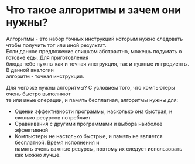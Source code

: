 # Что такое алгоритмы и зачем они нужны?

Алгоритмы - это набор точных инструкций которым нужно следовать чтобы получить тот или иной результат.  
Если данное предложение слишком абстрактно, можешь подумать о готовке еды. Для приготовления  
блюда тебе нужны как и точная инструкция, так и нужные ингредиенты. В данной аналогии   
алгоритм - точная инструкция.   

Для чего же нужны алгоритмы? С условием того, что компьютеры очень быстро выполняют   
те или иные операции, и память бесплатная, алгоритмы нужны для:   
- Оценки эффективности программы, насколько она быстрая, и сколько ресурсов потребляет.
- Сравнивания с другими программами и выбора наиболее эффективной
- Компьютеры не настолько быстрые, и память не является бесплатной. Время исполнения и    
память очень важные ресурсы, поэтому их следует использовать как можно лучше.  


